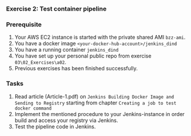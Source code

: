 ### Exercise 2: Test container pipeline 
###  Prerequisite
1. Your AWS EC2 instance is started with the private shared
AMI ```bzz-ami```.
2. You have a docker image ```<your-docker-hub-account>/jenkins_dind```
3. You have a running container ```jenkins_dind```
4. You have set up your personal public repo from exercise ```03\02_Exercises\a02```.
5. Previous exercises has been finished successfully.
### Tasks
1. Read article (Article-1.pdf) on ```Jenkins Building Docker Image and Sending to
 Registry``` starting from chapter ```Creating a job to test docker command```
2. Implement the mentioned procedure to your Jenkins-instance in order build and 
access your registry via Jenkins.
3. Test the pipeline code in Jenkins. 